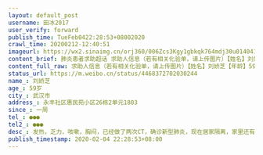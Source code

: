 ```yaml
---
layout: default_post
username: 田冰2017
user_verify: forward
publish_time: TueFeb0422:28:53+08002020
crawl_time: 20200212-12:40:51
imageurl: https://wx2.sinaimg.cn/orj360/006Zcs3Kgy1gbkqk764mdj30u0140412.jpg
content_brief: 肺炎患者求助超话 求助人信息（若有相关化验单，请上传图片）【姓名】刘娇芝【年龄】59岁【所在城市】武汉市【所在小区、社区】永丰社区惠民苑小区26栋2单元1803【患病时间】一周【联系方式】●●●【其他紧急联系人】●●●【病情描述】 发热，乏力，咳嗽，胸闷，已经做了两次C ...全文
content_full_raw: 求助人信息（若有相关化验单，请上传图片）【姓名】刘娇芝【年龄】59岁【所在城市】武汉市【所在小区、社区】永丰社区惠民苑小区26栋2单元1803【患病时间】一周【联系方式】●●●【其他紧急联系人】●●●【病情描述】发热，乏力，咳嗽，胸闷，已经做了两次CT，确诊新型肺炎，现在居家隔离，家里还有一个两岁的孩子一起居住，还有两个密切接触者，希望能得到救治！
status_url: https://m.weibo.cn/status/4468372702030244
name_: 刘娇芝
age_: 59岁
city_: 武汉市
address_: 永丰社区惠民苑小区26栋2单元1803
since_: 一周
tel_: ●●●
tel2_: ●●●
desc_: 发热，乏力，咳嗽，胸闷，已经做了两次CT，确诊新型肺炎，现在居家隔离，家里还有一个两岁的孩子一起居住，还有两个密切接触者，希望能得到救治！
publish_timestamp: 2020-02-04 22:28:53+08:00
---
```

